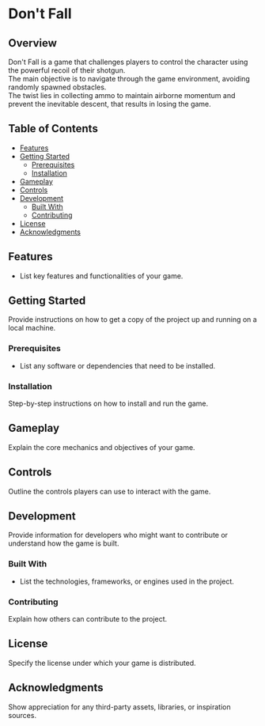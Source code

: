 # Don't Fall

## Overview
Don't Fall is a game that challenges players to control the character using the powerful recoil of their shotgun.  
The main objective is to navigate through the game environment, avoiding randomly spawned obstacles.  
The twist lies in collecting ammo to maintain airborne momentum and prevent the inevitable descent, that results in losing the game.

## Table of Contents
- [Features](#features)
- [Getting Started](#getting-started)
  - [Prerequisites](#prerequisites)
  - [Installation](#installation)
- [Gameplay](#gameplay)
- [Controls](#controls)
- [Development](#development)
  - [Built With](#built-with)
  - [Contributing](#contributing)
- [License](#license)
- [Acknowledgments](#acknowledgments)

## Features
- List key features and functionalities of your game.

## Getting Started
Provide instructions on how to get a copy of the project up and running on a local machine.

### Prerequisites
- List any software or dependencies that need to be installed.

### Installation
Step-by-step instructions on how to install and run the game.

## Gameplay
Explain the core mechanics and objectives of your game.

## Controls
Outline the controls players can use to interact with the game.

## Development
Provide information for developers who might want to contribute or understand how the game is built.

### Built With
- List the technologies, frameworks, or engines used in the project.

### Contributing
Explain how others can contribute to the project.

## License
Specify the license under which your game is distributed.

## Acknowledgments
Show appreciation for any third-party assets, libraries, or inspiration sources.
